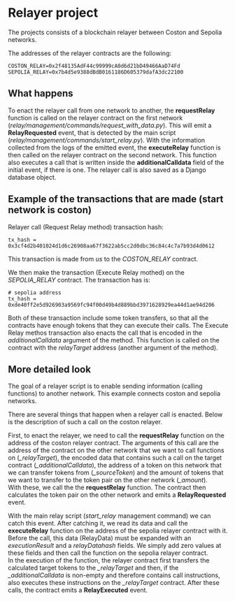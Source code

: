 # Relayer project
The projects consists of a blockchain relayer between Coston and Sepolia networks. 

The addresses of the relayer contracts are the following:
```
COSTON_RELAY=0x2f48135AdF44c99999cA0d6d21bD49466AaD74Fd
SEPOLIA_RELAY=0x7b4d5e9388dBdB0161186D605379dafA3dc22100
```

## What happens
To enact the relayer call from one network to another, the **requestRelay** function is called on the relayer contract on the first network (*relay/management/commands/request_with_data.py*). This will emit a **RelayRequested** event, that is detected by the main script (*relay/management/commands/start_relay.py*). With the information collected from the logs of the emitted event, the **executeRelay** function is then called on the relayer contract on the second network. This function also executes a call that is written inside the **additionalCalldata** field of the initial event, if there is one. The relayer call is also saved as a Django database object.

## Example of the transactions that are made (start network is coston)
Relayer call (Request Relay method) transaction hash:
```
tx_hash = 0x3cf4d2b401024d1d6c26908aa67f3622ab5cc2d0dbc36c84c4c7a7b93d4d0612
```
This transaction is made from *us* to the *COSTON_RELAY* contract.

We then make the transaction (Execute Relay mothed) on the *SEPOLIA_RELAY* contract. The transaction has is:
```
# sepolia address
tx_hash = 0xde40ff2e5d926903a9569fc94f00d49b4d889bbd3971628929ea44d1ae94d206
```

Both of these transaction include some token transfers, so that all the contracts have enough tokens that they can execute their calls. The Execute Relay methos transaction also enacts the call that is encoded in the *additionalCalldata* argument of the method. This function is called on the contract with the *relayTarget* address (another argument of the method).

## More detailed look
The goal of a relayer script is to enable sending information (calling functions) to another network. This example connects coston and sepolia networks. 

There are several things that happen when a relayer call is enacted. Below is the description of such a call on the coston relayer.

First, to enact the relayer, we need to call the **requestRelay** function on the address of the coston relayer contract. The arguments of this call are the address of the contract on the other network that we want to call functions on (*_relayTarget*), the encoded data that contains such a call on the target contract (*_additionalCalldata*), the address of a token on this network that we can transfer tokens from (*_sourceToken*) and the amount of tokens that we want to transfer to the token pair on the other network (*_amount*). \
With these, we call the the **requestRelay** function. The contract then calculates the token pair on the other network and emits a **RelayRequested** event.

With the main relay script (*start_relay* management command) we can catch this event. After catching it, we read its data and call the **executeRelay** function on the address of the sepolia relayer contract with it. Before the call, this data (RelayData) must be expanded with an *executionResult* and a *relayDatahash* fields. We simply add zero values at these fields and then call the function on the sepolia relayer contract. \
In the execution of the function, the relayer contract first transfers the calculated target tokens to the *_relayTarget* and then, if the *_additionalCalldata* is non-empty and therefore contains call instructions, also executes these instructions on the *_relayTarget* contract. After these calls, the contract emits a **RelayExecuted** event.